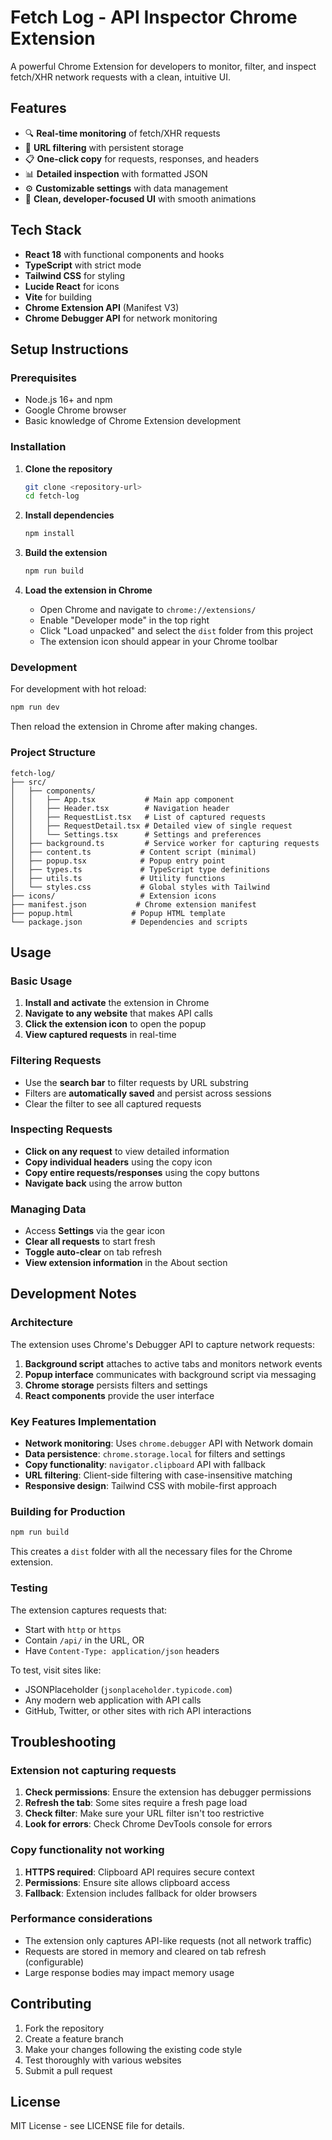 # Fetch Log - API Inspector Chrome Extension

A powerful Chrome Extension for developers to monitor, filter, and inspect fetch/XHR network requests with a clean, intuitive UI.

## Features

- 🔍 **Real-time monitoring** of fetch/XHR requests
- 🎯 **URL filtering** with persistent storage
- 📋 **One-click copy** for requests, responses, and headers
- 📊 **Detailed inspection** with formatted JSON
- ⚙️ **Customizable settings** with data management
- 🎨 **Clean, developer-focused UI** with smooth animations

## Tech Stack

- **React 18** with functional components and hooks
- **TypeScript** with strict mode
- **Tailwind CSS** for styling
- **Lucide React** for icons
- **Vite** for building
- **Chrome Extension API** (Manifest V3)
- **Chrome Debugger API** for network monitoring

## Setup Instructions

### Prerequisites

- Node.js 16+ and npm
- Google Chrome browser
- Basic knowledge of Chrome Extension development

### Installation

1. **Clone the repository**

   ```bash
   git clone <repository-url>
   cd fetch-log
   ```

2. **Install dependencies**

   ```bash
   npm install
   ```

3. **Build the extension**

   ```bash
   npm run build
   ```

4. **Load the extension in Chrome**
   - Open Chrome and navigate to `chrome://extensions/`
   - Enable "Developer mode" in the top right
   - Click "Load unpacked" and select the `dist` folder from this project
   - The extension icon should appear in your Chrome toolbar

### Development

For development with hot reload:

```bash
npm run dev
```

Then reload the extension in Chrome after making changes.

### Project Structure

```
fetch-log/
├── src/
│   ├── components/
│   │   ├── App.tsx           # Main app component
│   │   ├── Header.tsx        # Navigation header
│   │   ├── RequestList.tsx   # List of captured requests
│   │   ├── RequestDetail.tsx # Detailed view of single request
│   │   └── Settings.tsx      # Settings and preferences
│   ├── background.ts         # Service worker for capturing requests
│   ├── content.ts           # Content script (minimal)
│   ├── popup.tsx            # Popup entry point
│   ├── types.ts             # TypeScript type definitions
│   ├── utils.ts             # Utility functions
│   └── styles.css           # Global styles with Tailwind
├── icons/                   # Extension icons
├── manifest.json           # Chrome extension manifest
├── popup.html             # Popup HTML template
└── package.json           # Dependencies and scripts
```

## Usage

### Basic Usage

1. **Install and activate** the extension in Chrome
2. **Navigate to any website** that makes API calls
3. **Click the extension icon** to open the popup
4. **View captured requests** in real-time

### Filtering Requests

- Use the **search bar** to filter requests by URL substring
- Filters are **automatically saved** and persist across sessions
- Clear the filter to see all captured requests

### Inspecting Requests

- **Click on any request** to view detailed information
- **Copy individual headers** using the copy icon
- **Copy entire requests/responses** using the copy buttons
- **Navigate back** using the arrow button

### Managing Data

- Access **Settings** via the gear icon
- **Clear all requests** to start fresh
- **Toggle auto-clear** on tab refresh
- **View extension information** in the About section

## Development Notes

### Architecture

The extension uses Chrome's Debugger API to capture network requests:

1. **Background script** attaches to active tabs and monitors network events
2. **Popup interface** communicates with background script via messaging
3. **Chrome storage** persists filters and settings
4. **React components** provide the user interface

### Key Features Implementation

- **Network monitoring**: Uses `chrome.debugger` API with Network domain
- **Data persistence**: `chrome.storage.local` for filters and settings
- **Copy functionality**: `navigator.clipboard` API with fallback
- **URL filtering**: Client-side filtering with case-insensitive matching
- **Responsive design**: Tailwind CSS with mobile-first approach

### Building for Production

```bash
npm run build
```

This creates a `dist` folder with all the necessary files for the Chrome extension.

### Testing

The extension captures requests that:

- Start with `http` or `https`
- Contain `/api/` in the URL, OR
- Have `Content-Type: application/json` headers

To test, visit sites like:

- JSONPlaceholder (`jsonplaceholder.typicode.com`)
- Any modern web application with API calls
- GitHub, Twitter, or other sites with rich API interactions

## Troubleshooting

### Extension not capturing requests

1. **Check permissions**: Ensure the extension has debugger permissions
2. **Refresh the tab**: Some sites require a fresh page load
3. **Check filter**: Make sure your URL filter isn't too restrictive
4. **Look for errors**: Check Chrome DevTools console for errors

### Copy functionality not working

1. **HTTPS required**: Clipboard API requires secure context
2. **Permissions**: Ensure site allows clipboard access
3. **Fallback**: Extension includes fallback for older browsers

### Performance considerations

- The extension only captures API-like requests (not all network traffic)
- Requests are stored in memory and cleared on tab refresh (configurable)
- Large response bodies may impact memory usage

## Contributing

1. Fork the repository
2. Create a feature branch
3. Make your changes following the existing code style
4. Test thoroughly with various websites
5. Submit a pull request

## License

MIT License - see LICENSE file for details.
